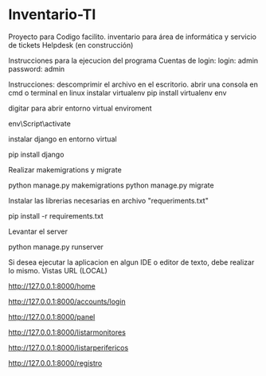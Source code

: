 # Inventario-TI
Proyecto para Codigo facilito. inventario para área de informática y servicio de tickets Helpdesk (en construcción)


Instrucciones para la ejecucion del programa
Cuentas de login:
 login: admin 
password: admin

Instrucciones:
descomprimir el archivo en el escritorio.
abrir una consola en cmd o terminal en linux
instalar virtualenv
pip install virtualenv env

digitar para abrir entorno virtual enviroment

env\Script\activate

instalar django en entorno virtual

pip install django

Realizar makemigrations y migrate

python manage.py makemigrations python manage.py migrate

Instalar las librerias necesarias en archivo "requeriments.txt"

pip install -r requirements.txt

Levantar el server

python manage.py runserver

Si desea ejecutar la aplicacion en algun IDE o editor de texto, debe realizar lo mismo.
Vistas URL (LOCAL)

http://127.0.0.1:8000/home

http://127.0.0.1:8000/accounts/login

http://127.0.0.1:8000/panel

http://127.0.0.1:8000/listarmonitores

http://127.0.0.1:8000/listarperifericos

http://127.0.0.1:8000/registro

